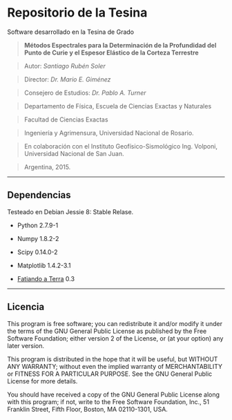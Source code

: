 # Repositorio de la Tesina

Software desarrollado en la Tesina de Grado

>**Métodos Espectrales para la Determinación de la Profundidad del Punto de Curie y el Espesor Elástico de la Corteza Terrestre**

>Autor: *Santiago Rubén Soler*

>Director: *Dr. Mario E. Giménez*

>Consejero de Estudios: *Dr. Pablo A. Turner*

>Departamento de Física, Escuela de Ciencias 
Exactas y Naturales

>Facultad de Ciencias Exactas

>Ingeniería y Agrimensura, Universidad Nacional de Rosario.

>En colaboración con el Instituto Geofísico-Sismológico Ing. Volponi, Universidad Nacional de San Juan.

>Argentina, 2015.

-------------------------
## Dependencias

Testeado en Debian Jessie 8: Stable Relase.

* Python 2.7.9-1

* Numpy 1.8.2-2

* Scipy 0.14.0-2

* Matplotlib 1.4.2-3.1

* [Fatiando a Terra](http://www.fatiando.org/) 0.3



-------------------------------
## Licencia

This program is free software; you can redistribute it and/or modify
it under the terms of the GNU General Public License as published by
the Free Software Foundation; either version 2 of the License, or
(at your option) any later version.

This program is distributed in the hope that it will be useful,
but WITHOUT ANY WARRANTY; without even the implied warranty of
MERCHANTABILITY or FITNESS FOR A PARTICULAR PURPOSE.  See the
GNU General Public License for more details.

You should have received a copy of the GNU General Public License
along with this program; if not, write to the Free Software
Foundation, Inc., 51 Franklin Street, Fifth Floor, Boston,
MA 02110-1301, USA.
